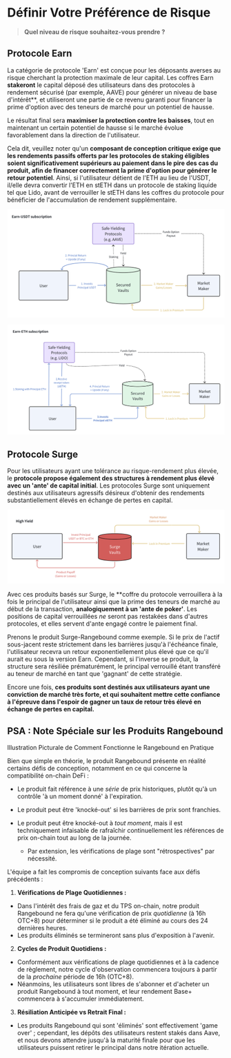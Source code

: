 # Définir Votre Préférence de Risque

> **Quel niveau de risque souhaitez-vous prendre ?**

## Protocole Earn

La catégorie de protocole 'Earn' est conçue pour les déposants averses au risque cherchant la protection maximale de leur capital. Les coffres Earn **stakeront** le capital déposé des utilisateurs dans des protocoles à rendement sécurisé (par exemple, AAVE) pour générer un niveau de base d'intérêt**, et utiliseront une partie de ce revenu garanti pour financer la prime d'option avec des teneurs de marché pour un potentiel de hausse.

Le résultat final sera **maximiser la protection contre les baisses**, tout en maintenant un certain potentiel de hausse si le marché évolue favorablement dans la direction de l'utilisateur.

Cela dit, veuillez noter qu'un **composant de conception critique exige que les rendements passifs offerts par les protocoles de staking éligibles soient significativement supérieurs au paiement dans le pire des cas du produit, afin de financer correctement la prime d'option pour générer le retour potentiel**. Ainsi, si l'utilisateur détient de l'ETH au lieu de l'USDT, il/elle devra convertir l'ETH en stETH dans un protocole de staking liquide tel que Lido, avant de verrouiller le stETH dans les coffres du protocole pour bénéficier de l'accumulation de rendement supplémentaire.

![](../../static/draw6.png)

![](../../static/draw7.png)

## Protocole Surge

Pour les utilisateurs ayant une tolérance au risque-rendement plus élevée, le **protocole propose également des structures à rendement plus élevé avec un 'ante' de capital initial**. Les protocoles Surge sont uniquement destinés aux utilisateurs agressifs désireux d'obtenir des rendements substantiellement élevés en échange de pertes en capital.

![](../../static/draw8.png)

Avec ces produits basés sur Surge, le **coffre du protocole verrouillera à la fois le principal de l'utilisateur ainsi que la prime des teneurs de marché au début de la transaction, **analogiquement à un 'ante de poker'**. Les positions de capital verrouillées _ne_ seront pas restakées dans d'autres protocoles, et elles servent d'ante engagé contre le paiement final.

Prenons le produit Surge-Rangebound comme exemple. Si le prix de l'actif sous-jacent reste strictement dans les barrières jusqu'à l'échéance finale, l'utilisateur recevra un retour exponentiellement plus élevé que ce qu'il aurait eu sous la version Earn. Cependant, si l'inverse se produit, la structure sera résiliée prématurément, le principal verrouillé étant transféré au teneur de marché en tant que 'gagnant' de cette stratégie.

Encore une fois, **ces produits sont destinés aux utilisateurs ayant une conviction de marché très forte, et qui souhaitent mettre cette confiance à l'épreuve dans l'espoir de gagner un taux de retour très élevé en échange de pertes en capital.**

## PSA : Note Spéciale sur les Produits Rangebound

Illustration Picturale de Comment Fonctionne le Rangebound en Pratique

Bien que simple en théorie, le produit Rangebound présente en réalité certains défis de conception, notamment en ce qui concerne la compatibilité on-chain DeFi :

- Le produit fait référence à une _série_ de prix historiques, plutôt qu'à un contrôle 'à un moment donné' à l'expiration.
- Le produit peut être 'knocké-out' si les barrières de prix sont franchies.
- Le produit peut être knocké-out à _tout moment_, mais il est techniquement infaisable de rafraîchir continuellement les références de prix on-chain tout au long de la journée.

  - Par extension, les vérifications de plage sont "rétrospectives" par nécessité.

L'équipe a fait les compromis de conception suivants face aux défis précédents :

1. **Vérifications de Plage Quotidiennes :**

  - Dans l'intérêt des frais de gaz et du TPS on-chain, notre produit Rangebound ne fera qu'une vérification de prix _quotidienne_ (à 16h OTC+8) pour déterminer si le produit a été éliminé au cours des 24 dernières heures.
  - Les produits éliminés se termineront sans plus d'exposition à l'avenir.

2. **Cycles de Produit Quotidiens :**

  - Conformément aux vérifications de plage quotidiennes et à la cadence de règlement, notre cycle d'observation commencera toujours à partir de la _prochaine_ période de 16h (OTC+8).
  - Néanmoins, les utilisateurs sont libres de s'abonner et d'acheter un produit Rangebound à tout moment, et leur rendement Base+ commencera à s'accumuler immédiatement.

3. **Résiliation Anticipée vs Retrait Final :**

  - Les produits Rangebound qui sont 'éliminés' sont effectivement 'game over' ; cependant, les dépôts des utilisateurs restent stakés dans Aave, et nous devons attendre jusqu'à la maturité finale pour que les utilisateurs puissent retirer le principal dans notre itération actuelle.